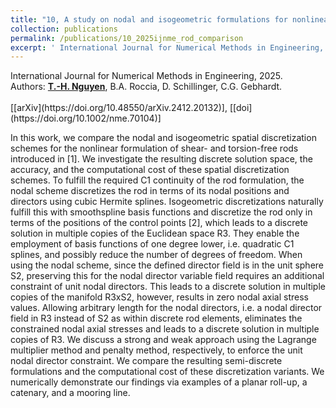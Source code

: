 ```yaml
---
title: "10, A study on nodal and isogeometric formulations for nonlinear dynamics of shear- and torsion-free rods"
collection: publications
permalink: /publications/10_2025ijnme_rod_comparison
excerpt: ' International Journal for Numerical Methods in Engineering, 2025. Read more.'
---
```



<div class="small">
    International Journal for Numerical Methods in Engineering, 2025.
</div>

<div class="small">
   Authors: <u><strong>T.-H. Nguyen</strong></u>, B.A. Roccia, D. Schillinger, C.G. Gebhardt. 
</div><br/>
[[arXiv](https://doi.org/10.48550/arXiv.2412.20132)], [[doi](https://doi.org/10.1002/nme.70104)]

In this work, we compare the nodal and isogeometric spatial discretization schemes for the nonlinear formulation of shear- and torsion-free rods introduced in [1]. We investigate the resulting discrete solution space, the accuracy, and the computational cost of these spatial discretization schemes. To fulfill the required C1 continuity of the rod formulation, the nodal scheme discretizes the rod in terms of its nodal positions and directors using cubic Hermite splines. Isogeometric discretizations naturally fulfill this with smoothspline basis functions and discretize the rod only in terms of the positions of the control points [2], which leads to a discrete solution in multiple copies of the Euclidean space R3. They enable the employment of basis functions of one degree lower, i.e. quadratic C1 splines, and possibly reduce the number of degrees of freedom. When using the nodal scheme, since the defined director field is in the unit sphere S2, preserving this for the nodal director variable field requires an additional constraint of unit nodal directors. This leads to a discrete solution in multiple copies of the manifold R3xS2, however, results in zero nodal axial stress values. Allowing arbitrary length for the nodal directors, i.e. a nodal director field in R3 instead of S2 as within discrete rod elements, eliminates the constrained nodal axial stresses and leads to a discrete solution in multiple copies of R3. We discuss a strong and weak approach using the Lagrange multiplier method and penalty method, respectively, to enforce the unit nodal director constraint. We compare the resulting semi-discrete formulations and the computational cost of these discretization variants. We numerically demonstrate our findings via examples of a planar roll-up, a catenary, and a mooring line.  